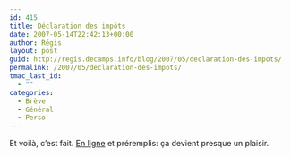 ```yaml
---
id: 415
title: Déclaration des impôts
date: 2007-05-14T22:42:13+00:00
author: Régis
layout: post
guid: http://regis.decamps.info/blog/2007/05/declaration-des-impots/
permalink: /2007/05/declaration-des-impots/
tmac_last_id:
  - ""
categories:
  - Brève
  - Général
  - Perso
---
```

Et voilà, c&rsquo;est fait. [En ligne](http://impots.gouv.fr/) et préremplis: ça devient presque un plaisir.